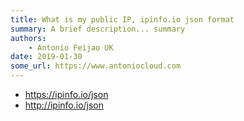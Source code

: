 ```yaml
---
title: What is my public IP, ipinfo.io json format
summary: A brief description... summary
authors:
    - Antonio Feijao UK
date: 2019-01-30
some_url: https://www.antoniocloud.com
---
```




* https://ipinfo.io/json
* http://ipinfo.io/json